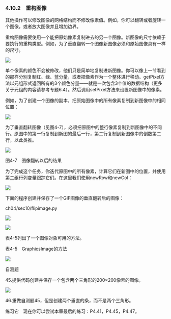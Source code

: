    

### 4.10.2　重构图像

其他操作可以修改图像的网格结构而不修改像素值。例如，你可以翻转或者旋转一个图像，或者放大图像并且增加边界。

重构图像需要使用一个能把原始像素复制进去的另一个图像。新图像的尺寸依赖于要执行的重构类型。例如，为了垂直翻转一个图像新图像必须和原始图像具有一样的尺寸。

![](../Images/image06063.gif)

单个像素的颜色不会被修改，他们只是简单地复制进新图像。你可以像上一节看到的那样分别复制红、绿、蓝分量，或者把像素作为一个整体进行移动。getPixel方法以元组形式返回所有的3个颜色分量——就是一次包含3个值的数据结构（更多关于元组的内容请参考专题6.4）。然后调用setPixel方法来设置新图像中的像素。

例如，为了创建一个图像的副本，把原始图像中的所有像素复制到新图像中的相同位置：

![](../Images/image06064.gif)

为了垂直翻转图像（见图4-7），必须把原图中的整行像素复制到新图像中的不同行。原图中的第一行复制到新图的最后一行，第二行复制到新图像中的倒数第二行，以此类推。

![](0-Assets/Epubook/程序员编程语言经典合集（计算机科学丛书5册套装），javapython编程语言含经典教材龙书《编译原理》%20(Bruce%20Eckel%20%20Alfred%20V.%20Aho%20%20Monica%20S.%20Lam%20etc.)%20(Z-Library)/images/image06065.jpeg)

图4-7　图像翻转以后的结果

为了完成这个任务，你迭代原图中的所有像素，计算它们在新图中的位置，并使用第二组行列变量跟踪它们。在这里我们使用newRow和newCol：

![](../Images/image06066.gif)

下面的程序创建并保存了一个GIF图像的垂直翻转后的图像：

ch04/sec10/flipimage.py

![](0-Assets/Epubook/程序员编程语言经典合集（计算机科学丛书5册套装），javapython编程语言含经典教材龙书《编译原理》%20(Bruce%20Eckel%20%20Alfred%20V.%20Aho%20%20Monica%20S.%20Lam%20etc.)%20(Z-Library)/images/image06067.jpeg)

![](0-Assets/Epubook/程序员编程语言经典合集（计算机科学丛书5册套装），javapython编程语言含经典教材龙书《编译原理》%20(Bruce%20Eckel%20%20Alfred%20V.%20Aho%20%20Monica%20S.%20Lam%20etc.)%20(Z-Library)/images/image06068.jpeg)

表4-5列出了一个图像对象可用的方法。

表4-5　GraphicsImage的方法

![](0-Assets/Epubook/程序员编程语言经典合集（计算机科学丛书5册套装），javapython编程语言含经典教材龙书《编译原理》%20(Bruce%20Eckel%20%20Alfred%20V.%20Aho%20%20Monica%20S.%20Lam%20etc.)%20(Z-Library)/images/image06069.jpeg)

自测题

45.提供代码创建并保存一个包含两个三角形的200×200像素的图像。

![](../Images/image06070.gif)

46.重做自测题45，但是创建两个垂直的条，而不是两个三角形。

练习它　现在你可以尝试本章最后的练习：P4.41，P4.45，P4.47。